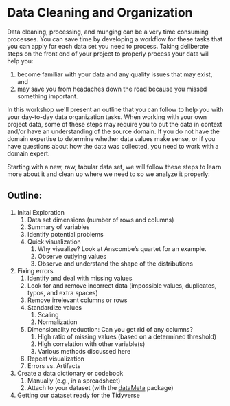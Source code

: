 # Data Cleaning and Organization

Data cleaning, processing, and munging can be a very time consuming processes. You can save time by developing a workflow for these tasks that you can apply for each data set you need to process. Taking deliberate steps on the front end of your project to properly process your data will help you:

1. become familiar with your data and any quality issues that may exist, and
2. may save you from headaches down the road because you missed something important.

In this workshop we'll present an outline that you can follow to help you with your day-to-day data organization tasks. When working with your own project data, some of these steps may require you to put the data in context and/or have an understanding of the source domain. If you do not have the domain expertise to determine whether data values make sense, or if you have questions about how the data was collected, you need to work with a domain expert.

Starting with a new, raw, tabular data set, we will follow these steps to learn more about it and clean up where we need to so we analyze it properly:

## Outline:
1. Inital Exploration
   1. Data set dimensions (number of rows and columns)
   2. Summary of variables
   3. Identify potential problems
   4. Quick visualization
      1. Why visualize? Look at Anscombe’s quartet for an example.
      2. Observe outlying values
      3. Observe and understand the shape of the distributions
2. Fixing errors
   1. Identify and deal with missing values
   2. Look for and remove incorrect data (impossible values, duplicates, typos, and extra spaces)
   3. Remove irrelevant columns or rows
   4. Standardize values
      1. Scaling
      2. Normalization
   5. Dimensionality reduction: Can you get rid of any columns?
      1. High ratio of missing values (based on a determined threshold)
      2. High correlation with other variable(s)
      3. Various methods discussed here
   6. Repeat visualization
   7. Errors vs. Artifacts
3. Create a data dictionary or codebook
   1. Manually (e.g., in a spreadsheet)
   2. Attach to your dataset (with the [dataMeta](https://cran.r-project.org/web/packages/dataMeta/vignettes/dataMeta_Vignette.html) package)
4. Getting our dataset ready for the Tidyverse
